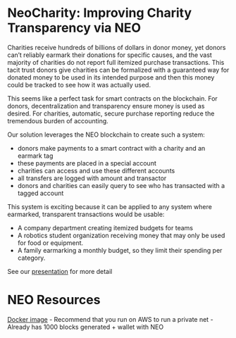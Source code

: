 # NeoCharity: Improving Charity Transparency via NEO
Charities receive hundreds of billions of dollars in donor money, yet donors can’t reliably earmark their donations for specific causes, and the vast majority of charities do not report full itemized purchase transactions. This tacit trust donors give charities can be formalized with a guaranteed way for donated money to be used in its intended purpose and then this money could be tracked to see how it was actually used. 

This seems like a perfect task for smart contracts on the blockchain. For donors, decentralization and transparency ensure money is used as desired. For charities, automatic, secure purchase reporting reduce the tremendous burden of accounting. 

Our solution leverages the NEO blockchain to create such a system:
* donors make payments to a smart contract with a charity and an earmark tag
* these payments are placed in a special account
* charities can access and use these different accounts
* all transfers are logged with amount and transactor
* donors and charities can easily query to see who has transacted with a tagged account

This system is exciting because it can be applied to any system where earmarked, transparent transactions would be usable:
* A company department creating itemized budgets for teams
* A robotics student organization receiving money that may only be used for food or equipment. 
* A family earmarking a monthly budget, so they limit their spending per category.


See our [presentation](https://docs.google.com/presentation/d/1uTzur0-ZHdC7Twp69CWRT6A6uaP8s8DBeZ4fs5kX9bw/edit?usp=sharing) for more detail



# NEO Resources
[Docker image](https://hub.docker.com/r/cityofzion/neo-privatenet/)
     - Recommend that you run on AWS to run a private net
     - Already has 1000 blocks generated + wallet with NEO

